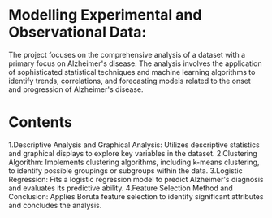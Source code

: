 # Modelling Experimental and Observational Data: 
The project focuses on the comprehensive analysis of a dataset with a primary focus on Alzheimer's disease. 
The analysis involves the application of sophisticated statistical techniques and machine learning algorithms to identify trends, correlations, 
and forecasting models related to the onset and progression of Alzheimer's disease.
# Contents
1.Descriptive Analysis and Graphical Analysis: Utilizes descriptive statistics and graphical displays to explore key variables in the dataset. 
2.Clustering Algorithm: Implements clustering algorithms, including k-means clustering, to identify possible groupings or subgroups within the data. 
3.Logistic Regression: Fits a logistic regression model to predict Alzheimer's diagnosis and evaluates its predictive ability. 
4.Feature Selection Method and Conclusion: Applies Boruta feature selection to identify significant attributes and concludes the analysis.

